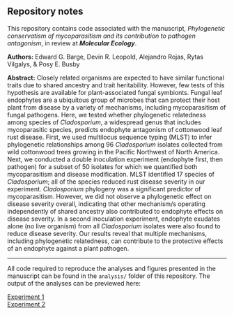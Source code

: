 ## Repository notes

This repository contains code associated with the manuscript, *Phylogenetic conservatism of mycoparasitism and its contribution to pathogen antagonism*, in review at ***Molecular Ecology***.

**Authors:** Edward G. Barge, Devin R. Leopold, Alejandro Rojas, Rytas Vilgalys, & Posy E. Busby

**Abstract:** Closely related organisms are expected to have similar functional traits due to shared ancestry and trait heritability. However, few tests of this hypothesis are available for plant-associated fungal symbionts. Fungal leaf endophytes are a ubiquitous group of microbes that can protect their host plant from disease by a variety of mechanisms, including mycoparasitism of fungal pathogens. Here, we tested whether phylogenetic relatedness among species of *Cladosporium*, a widespread genus that includes mycoparasitic species, predicts endophyte antagonism of cottonwood leaf rust disease. First, we used multilocus sequence typing (MLST) to infer phylogenetic relationships among 96 *Cladosporium* isolates collected from wild cottonwood trees growing in the Pacific Northwest of North America. Next, we conducted a double inoculation experiment (endophyte first, then pathogen) for a subset of 50 isolates for which we quantified both mycoparasitism and disease modification. MLST identified 17 species of *Cladosporium*; all of the species reduced rust disease severity in our experiment. *Cladosporium* phylogeny was a significant predictor of mycoparasitism. However, we did not observe a phylogenetic effect on disease severity overall, indicating that other mechanism/s operating independently of shared ancestry also contributed to endophyte effects on disease severity. In a second inoculation experiment, endophyte exudates alone (no live organism) from all *Cladosporium* isolates were also found to reduce disease severity. Our results reveal that multiple mechanisms, including phylogenetic relatedness, can contribute to the protective effects of an endophyte against a plant pathogen.

*****

All code required to reproduce the analyses and figures presented in the manuscript can be found in the `analysis/` folder of this repository. The output of the analyses can be previewed here:  
  
[Experiment 1](https://htmlpreview.github.io/?https://github.com/dleopold/CladosporiumMS/master/analysis/CladMS_expt1.html)  
[Experiment 2](https://htmlpreview.github.io/?https://github.com/dleopold/CladosporiumMS/master/analysis/CladMS_expt2.html)  

